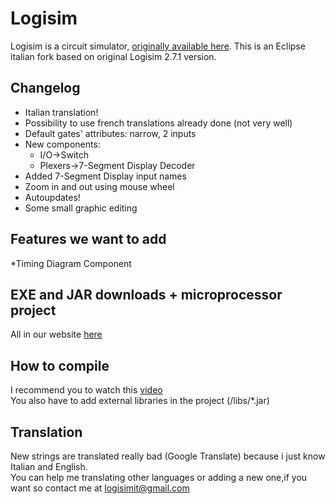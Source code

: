 # Logisim

Logisim is a circuit simulator, [originally available here](http://www.cburch.com/logisim/).
This is an Eclipse italian fork based on original Logisim 2.7.1 version.
## Changelog
* Italian translation!
* Possibility to use french translations already done (not very well)
* Default gates' attributes: narrow, 2 inputs
* New components:
	* I/O->Switch
	* Plexers->7-Segment Display Decoder
* Added 7-Segment Display input names
* Zoom in and out using mouse wheel
* Autoupdates!
* Some small graphic editing
## Features we want to add
*Timing Diagram Component
## EXE and JAR downloads + microprocessor project
All in our website [here](https://logisim.altervista.org)
## How to compile
I recommend you to watch this [video](https://www.youtube.com/watch?v=38JFCqi_X3c)<br>
You also have to add external libraries in the project (/libs/*.jar)
## Translation
New strings are translated really bad (Google Translate) because i just know Italian and English.<br>You can help me translating other languages or adding a new one,if you want so contact me at logisimit@gmail.com